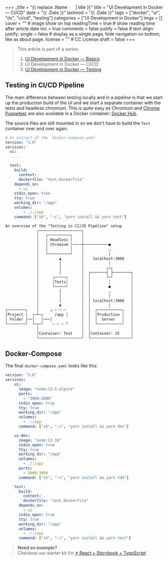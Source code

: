 +++
_title = "{{ replace .Name `-` ` ` | title }}"
title = "UI Development in Docker — CI/CD"
date = "{{ .Date }}"
lastmod = "{{ .Date }}"
tags = ["docker", "ui", "dx", "ci/cd", "testing"]
categories = ["UI Development in Docker"] 
imgs = []
cover = ""  # image show on top
readingTime = true  # show reading time after article date
toc = true
comments = false
justify = false  # text-align: justify;
single = false  # display as a single page, hide navigation on bottom, like as about page.
license = ""  # CC License
draft = false
+++

> This article is part of a series:
>
> 1. [UI Development in Docker — Basics](/posts/01_ui-development-in-docker-basics)
> 2. UI Development in Docker — CI/CD
> 3. [UI Development in Docker — Testing](/posts/03_ui-development-in-docker-testing)

## Testing in CI/CD Pipeline

The main difference between testing locally and in a pipeline is that we start
up the production build of the UI and we start a separate container with the tests and
headless chromium. This is quite easy as Chromium and [Chrome Puppeteer](https://github.com/puppeteer/puppeteer) are also available in a Docker container: [Docker Hub](https://hub.docker.com/search?q=puppeteer&type=image).

The source files are still mounted in so we don't have to build
the `Test` container over and over again.

```yaml
# An extract of the `docker-compose.yaml`
version: "3.6"
services:
  ui:
   ...

  test:
    build:
      context: .
      dockerfile: "test.Dockerfile"
    depends_on:
      - ui
    stdin_open: true
    tty: true
    working_dir: "/app"
    volumes:
        - ./:/app
    command: ["sh", "-c", "yarn install && yarn test"]
```

```txt
An overview of the "Testing in CI/CD Pipeline" setup
              ┌───────────────────┐
              │   ┌──────────┐    │
              │   │ Headless │    │
              │   │ Chromium │────┼───────────●
              │   │          │    │           ◡
              │   └──────────┘    │           │
              │         ▲         │    localhost:3000
              │         │         │           │
              │         │         │          ┌─┐
              │         │         │  ┌───────┤ ├────────┐
              │      ┌─────┐      │  │       └─┘        │
              │      │Tests│      │  │        │         │
              │      └─────┘      │  │        ●         │
              │         │         │  │        ◡         │
              │         │         │  │        │         │
              │         │         │  │ localhost:3000   │
              │         ▼         │  │        │         │
┌────────┐    │     ┌ ─ ─ ─       │  │  ┌───────────┐   │
│Project │  ┌─┴─┐     /app │      │  │  │Production │   │
│ Folder │──│   │───│             │  │  │  Server   │   │
└────────┘  └─┬─┘    ─ ─ ─ ┘      │  │  └───────────┘   │
              │                   │  │                  │
              │Container: Test    │  │Container: UI     │
              └───────────────────┘  └──────────────────┘
```

## Docker-Compose

The final `docker-compose.yaml` looks like this:

```yaml
version: "3.6"
services:
    ui:
      image: "node:13.5-alpine"
      ports:
        - "3000:3000"
      stdin_open: true
      tty: true
      working_dir: "/app"
      volumes:
        - .:/app
      command: ["sh", "-c", "yarn install && yarn dev"]

    ui-dev:
      image: "node:13.10"
      stdin_open: true
      tty: true
      working_dir: "/app"
      volumes:
        - ./:/app
      ports:
        - 3000:3000
      command: ["sh", "-c", "yarn install && yarn tdd"]

    test:
      build:
        context: .
        dockerfile: "test.Dockerfile"
      depends_on:
        - ui
      stdin_open: true
      tty: true
      working_dir: "/app"
      volumes:
        - ./:/app
      command: ["sh", "-c", "yarn install && yarn test"]


```

> **Need an example?**  
> Checkout our starter kit for [↗ React + Storybook + TypeScript](https://github.com/sprinteins/starter-kits/tree/master/react-storybook-typescript)

